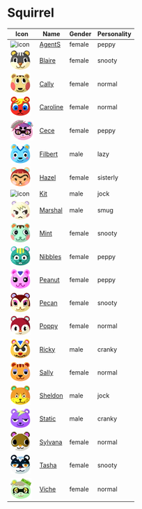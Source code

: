 # Squirrel

|Icon|Name|Gender|Personality|
|---|---|---|---|
|![icon](./agents/icon.png)|[AgentS](./agents)|female|peppy|
|![icon](./blaire/icon.png)|[Blaire](./blaire)|female|snooty|
|![icon](./cally/icon.png)|[Cally](./cally)|female|normal|
|![icon](./caroline/icon.png)|[Caroline](./caroline)|female|normal|
|![icon](./cece/icon.png)|[Cece](./cece)|female|peppy|
|![icon](./filbert/icon.png)|[Filbert](./filbert)|male|lazy|
|![icon](./hazel/icon.png)|[Hazel](./hazel)|female|sisterly|
|![icon](./kit/icon.png)|[Kit](./kit)|male|jock|
|![icon](./marshal/icon.png)|[Marshal](./marshal)|male|smug|
|![icon](./mint/icon.png)|[Mint](./mint)|female|snooty|
|![icon](./nibbles/icon.png)|[Nibbles](./nibbles)|female|peppy|
|![icon](./peanut/icon.png)|[Peanut](./peanut)|female|peppy|
|![icon](./pecan/icon.png)|[Pecan](./pecan)|female|snooty|
|![icon](./poppy/icon.png)|[Poppy](./poppy)|female|normal|
|![icon](./ricky/icon.png)|[Ricky](./ricky)|male|cranky|
|![icon](./sally/icon.png)|[Sally](./sally)|female|normal|
|![icon](./sheldon/icon.png)|[Sheldon](./sheldon)|male|jock|
|![icon](./static/icon.png)|[Static](./static)|male|cranky|
|![icon](./sylvana/icon.png)|[Sylvana](./sylvana)|female|normal|
|![icon](./tasha/icon.png)|[Tasha](./tasha)|female|snooty|
|![icon](./viche/icon.png)|[Viche](./viche)|female|normal|

